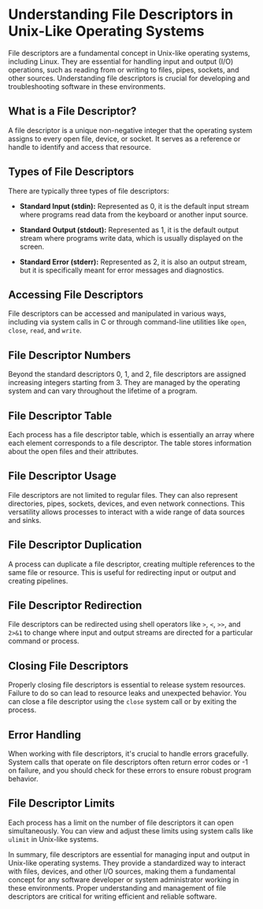 # Understanding File Descriptors in Unix-Like Operating Systems

File descriptors are a fundamental concept in Unix-like operating systems, including Linux. They are essential for handling input and output (I/O) operations, such as reading from or writing to files, pipes, sockets, and other sources. Understanding file descriptors is crucial for developing and troubleshooting software in these environments.

## What is a File Descriptor?

A file descriptor is a unique non-negative integer that the operating system assigns to every open file, device, or socket. It serves as a reference or handle to identify and access that resource.

## Types of File Descriptors

There are typically three types of file descriptors:

- **Standard Input (stdin):** Represented as 0, it is the default input stream where programs read data from the keyboard or another input source.

- **Standard Output (stdout):** Represented as 1, it is the default output stream where programs write data, which is usually displayed on the screen.

- **Standard Error (stderr):** Represented as 2, it is also an output stream, but it is specifically meant for error messages and diagnostics.

## Accessing File Descriptors

File descriptors can be accessed and manipulated in various ways, including via system calls in C or through command-line utilities like `open`, `close`, `read`, and `write`.

## File Descriptor Numbers

Beyond the standard descriptors 0, 1, and 2, file descriptors are assigned increasing integers starting from 3. They are managed by the operating system and can vary throughout the lifetime of a program.

## File Descriptor Table

Each process has a file descriptor table, which is essentially an array where each element corresponds to a file descriptor. The table stores information about the open files and their attributes.

## File Descriptor Usage

File descriptors are not limited to regular files. They can also represent directories, pipes, sockets, devices, and even network connections. This versatility allows processes to interact with a wide range of data sources and sinks.

## File Descriptor Duplication

A process can duplicate a file descriptor, creating multiple references to the same file or resource. This is useful for redirecting input or output and creating pipelines.

## File Descriptor Redirection

File descriptors can be redirected using shell operators like `>`, `<`, `>>`, and `2>&1` to change where input and output streams are directed for a particular command or process.

## Closing File Descriptors

Properly closing file descriptors is essential to release system resources. Failure to do so can lead to resource leaks and unexpected behavior. You can close a file descriptor using the `close` system call or by exiting the process.

## Error Handling

When working with file descriptors, it's crucial to handle errors gracefully. System calls that operate on file descriptors often return error codes or -1 on failure, and you should check for these errors to ensure robust program behavior.

## File Descriptor Limits

Each process has a limit on the number of file descriptors it can open simultaneously. You can view and adjust these limits using system calls like `ulimit` in Unix-like systems.

In summary, file descriptors are essential for managing input and output in Unix-like operating systems. They provide a standardized way to interact with files, devices, and other I/O sources, making them a fundamental concept for any software developer or system administrator working in these environments. Proper understanding and management of file descriptors are critical for writing efficient and reliable software.

